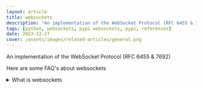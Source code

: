 ```yaml
---
layout: article
title: websockets
description: "An implementation of the WebSocket Protocol (RFC 6455 & 7692)"
tags: [python, websockets, pypi websockets, pypi, references]
date: 2023-12-27
cover: /assets/images/related-articles/general.png
---
```


An implementation of the WebSocket Protocol (RFC 6455 & 7692)

Here are some FAQ's about websockets
<details>
<summary>What is websockets</summary>
An implementation of the WebSocket Protocol (RFC 6455 & 7692)
</details>
